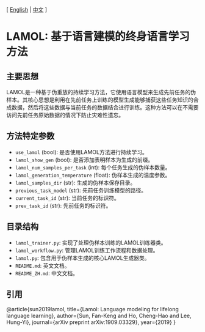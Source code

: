 [ [English](README.md) | [中文](README_ZH.md) ]

# LAMOL: 基于语言建模的终身语言学习方法

## 主要思想
LAMOL是一种基于伪重放的持续学习方法，它使用语言模型来生成先前任务的伪样本。其核心思想是利用在先前任务上训练的模型生成能够捕获这些任务知识的合成数据，然后将这些数据与当前任务的数据结合进行训练。这种方法可以在不需要访问先前任务原始数据的情况下防止灾难性遗忘。

## 方法特定参数
- `use_lamol` (bool): 是否使用LAMOL方法进行持续学习。
- `lamol_show_gen` (bool): 是否添加表明样本为生成的前缀。
- `lamol_num_samples_per_task` (int): 每个任务生成的伪样本数量。
- `lamol_generation_temperature` (float): 伪样本生成的温度参数。
- `lamol_samples_dir` (str): 生成的伪样本保存目录。
- `previous_task_model` (str): 先前任务训练模型的路径。
- `current_task_id` (str): 当前任务的标识符。
- `prev_task_id` (str): 先前任务的标识符。

## 目录结构
- `lamol_trainer.py`: 实现了处理伪样本训练的LAMOL训练器类。
- `lamol_workflow.py`: 管理LAMOL训练工作流程和数据处理。
- `lamol.py`: 包含用于伪样本生成的核心LAMOL生成器类。
- `README.md`: 英文文档。
- `README_ZH.md`: 中文文档。

## 引用
@article{sun2019lamol,
  title={Lamol: Language modeling for lifelong language learning},
  author={Sun, Fan-Keng and Ho, Cheng-Hao and Lee, Hung-Yi},
  journal={arXiv preprint arXiv:1909.03329},
  year={2019}
}